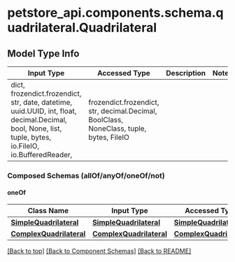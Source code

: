 <a name="top"></a>
<a id="Quadrilateral"></a>
# petstore_api.components.schema.quadrilateral.Quadrilateral

## Model Type Info
Input Type | Accessed Type | Description | Notes
------------ | ------------- | ------------- | -------------
dict, frozendict.frozendict, str, date, datetime, uuid.UUID, int, float, decimal.Decimal, bool, None, list, tuple, bytes, io.FileIO, io.BufferedReader,  | frozendict.frozendict, str, decimal.Decimal, BoolClass, NoneClass, tuple, bytes, FileIO |  | 

### Composed Schemas (allOf/anyOf/oneOf/not)
#### oneOf
Class Name | Input Type | Accessed Type | Description | Notes
------------- | ------------- | ------------- | ------------- | -------------
[**SimpleQuadrilateral**](simple_quadrilateral.SimpleQuadrilateral.md) | [**SimpleQuadrilateral**](simple_quadrilateral.SimpleQuadrilateral.md) | [**SimpleQuadrilateral**](simple_quadrilateral.SimpleQuadrilateral.md) |  | 
[**ComplexQuadrilateral**](complex_quadrilateral.ComplexQuadrilateral.md) | [**ComplexQuadrilateral**](complex_quadrilateral.ComplexQuadrilateral.md) | [**ComplexQuadrilateral**](complex_quadrilateral.ComplexQuadrilateral.md) |  | 

[[Back to top]](#top) [[Back to Component Schemas]](../../../README.md#Component-Schemas) [[Back to README]](../../../README.md)